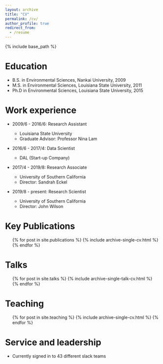 ```yaml
---
layout: archive
title: "CV"
permalink: /cv/
author_profile: true
redirect_from:
  - /resume
---
```


{% include base_path %}

Education
======
* B.S. in Environmental Sciences, Nankai University, 2009
* M.S. in Environmental Sciences, Louisiana State University, 2011
* Ph.D in Environmental Sciences, Louisiana State University, 2015

Work experience
======
* 2009/6 - 2016/6: Research Assistant
  * Louisiana State University
  * Graduate Advisor: Professor Nina Lam

* 2016/6 - 2017/4: Data Scientist
  * DAL (Start-up Company)

* 2017/4 - 2019/8: Research Associate
  * University of Southern California
  * Director: Sandrah Eckel
* 2019/8 - present: Research Scientist
  * University of Southern California
  * Director: John Wilson


Key Publications
======
  <ul>{% for post in site.publications %}
    {% include archive-single-cv.html %}
  {% endfor %}</ul>

Talks
======
  <ul>{% for post in site.talks %}
    {% include archive-single-talk-cv.html %}
  {% endfor %}</ul>

Teaching
======
  <ul>{% for post in site.teaching %}
    {% include archive-single-cv.html %}
  {% endfor %}</ul>

Service and leadership
======
* Currently signed in to 43 different slack teams
